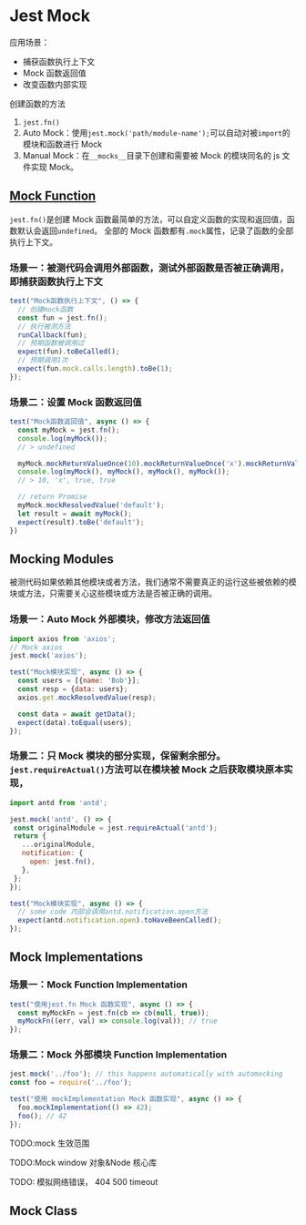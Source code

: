 # Jest Mock

应用场景：

- 捕获函数执行上下文
- Mock 函数返回值
- 改变函数内部实现

创建函数的方法

1. `jest.fn()`
2. Auto Mock：使用`jest.mock('path/module-name');`可以自动对被`import`的模块和函数进行 Mock
3. Manual Mock：在`__mocks__`目录下创建和需要被 Mock 的模块同名的 js 文件实现 Mock。

## [Mock Function](https://jestjs.io/docs/mock-functions)

`jest.fn()`是创建 Mock 函数最简单的方法，可以自定义函数的实现和返回值，函数默认会返回`undefined`。
全部的 Mock 函数都有`.mock`属性，记录了函数的全部执行上下文。

### 场景一：被测代码会调用外部函数，测试外部函数是否被正确调用，即捕获函数执行上下文

```JavaScript
test("Mock函数执行上下文", () => {
  // 创建mock函数
  const fun = jest.fn();
  // 执行被测方法
  runCallback(fun);
  // 预期函数被调用过
  expect(fun).toBeCalled();
  // 预期调用1次
  expect(fun.mock.calls.length).toBe(1);
});
```

### 场景二：设置 Mock 函数返回值

```JavaScript
test("Mock函数返回值", async () => {
  const myMock = jest.fn();
  console.log(myMock());
  // > undefined

  myMock.mockReturnValueOnce(10).mockReturnValueOnce('x').mockReturnValue(true);
  console.log(myMock(), myMock(), myMock(), myMock());
  // > 10, 'x', true, true

  // return Promise
  myMock.mockResolvedValue('default');
  let result = await myMock();
  expect(result).toBe('default');
})
```

## Mocking Modules

被测代码如果依赖其他模块或者方法，我们通常不需要真正的运行这些被依赖的模块或方法，只需要关心这些模块或方法是否被正确的调用。

### 场景一：Auto Mock 外部模块，修改方法返回值

```JavaScript
import axios from 'axios';
// Mock axios
jest.mock('axios');

test("Mock模块实现", async () => {
  const users = [{name: 'Bob'}];
  const resp = {data: users};
  axios.get.mockResolvedValue(resp);

  const data = await getData();
  expect(data).toEqual(users);
});
```

### 场景二：只 Mock 模块的部分实现，保留剩余部分。`jest.requireActual()`方法可以在模块被 Mock 之后获取模块原本实现，

```JavaScript
import antd from 'antd';

jest.mock('antd', () => {
 const originalModule = jest.requireActual('antd');
 return {
   ...originalModule,
   notification: {
     open: jest.fn(),
   },
 };
});

test("Mock模块实现", async () => {
  // some code 内部会调用antd.notification.open方法
  expect(antd.notification.open).toHaveBeenCalled();
});
```

## Mock Implementations

### 场景一：Mock Function Implementation

```JavaScript
test("使用jest.fn Mock 函数实现", async () => {
  const myMockFn = jest.fn(cb => cb(null, true));
  myMockFn((err, val) => console.log(val)); // true
});
```

### 场景二：Mock 外部模块 Function Implementation

```JavaScript
jest.mock('../foo'); // this happens automatically with automocking
const foo = require('../foo');

test("使用 mockImplementation Mock 函数实现", async () => {
  foo.mockImplementation(() => 42);
  foo(); // 42
});
```

TODO:mock 生效范围

TODO:Mock window 对象&Node 核心库

TODO: 模拟网络错误， 404 500 timeout

## Mock Class
